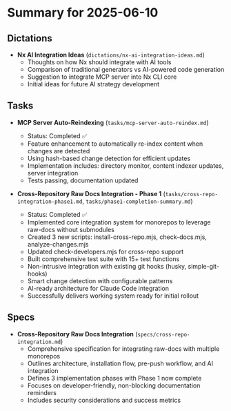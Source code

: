 # Summary for 2025-06-10

## Dictations

- **Nx AI Integration Ideas** (`dictations/nx-ai-integration-ideas.md`)
  - Thoughts on how Nx should integrate with AI tools
  - Comparison of traditional generators vs AI-powered code generation
  - Suggestion to integrate MCP server into Nx CLI core
  - Initial ideas for future AI strategy development

## Tasks

- **MCP Server Auto-Reindexing** (`tasks/mcp-server-auto-reindex.md`)
  - Status: Completed ✅
  - Feature enhancement to automatically re-index content when changes are detected
  - Using hash-based change detection for efficient updates
  - Implementation includes: directory monitor, content indexer updates, server integration
  - Tests passing, documentation updated

- **Cross-Repository Raw Docs Integration - Phase 1** (`tasks/cross-repo-integration-phase1.md`, `tasks/phase1-completion-summary.md`)
  - Status: Completed ✅
  - Implemented core integration system for monorepos to leverage raw-docs without submodules
  - Created 3 new scripts: install-cross-repo.mjs, check-docs.mjs, analyze-changes.mjs
  - Updated check-developers.mjs for cross-repo support
  - Built comprehensive test suite with 15+ test functions
  - Non-intrusive integration with existing git hooks (husky, simple-git-hooks)
  - Smart change detection with configurable patterns
  - AI-ready architecture for Claude Code integration
  - Successfully delivers working system ready for initial rollout

## Specs

- **Cross-Repository Raw Docs Integration** (`specs/cross-repo-integration.md`)
  - Comprehensive specification for integrating raw-docs with multiple monorepos
  - Outlines architecture, installation flow, pre-push workflow, and AI integration
  - Defines 3 implementation phases with Phase 1 now complete
  - Focuses on developer-friendly, non-blocking documentation reminders
  - Includes security considerations and success metrics
